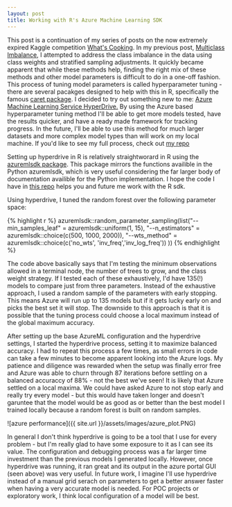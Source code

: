```yaml
---
layout: post
title: Working with R's Azure Machine Learning SDK
---
```


This post is a continuation of my series of posts on the now extremely expired 
Kaggle competition [What's Cooking](https://www.kaggle.com/c/whats-cooking-kernels-only/data).  In 
my previous post, 
[Multiclass Imbalance](https://tbwhite2.github.io/WhatCookin_Multiclass_Imbalance/), I attempted to address the class imbalance in the data using class weights and stratified sampling adjustments.  It quickly became apparent that while these methods help, finding the right mix of these methods and other model parameters is difficult to do in a one-off fashion.  This process of tuning model parameters is called hyperparameter tuning - there are several pacakges designed to help with this in R, specifically the famous [caret package](https://topepo.github.io/caret/index.html). I decided to try out something new to me: [Azure Machine Learning Service HyperDrive.](https://docs.microsoft.com/en-us/azure/machine-learning/how-to-tune-hyperparameters)  By using the Azure based hyperparameter tuning method I'll be able to get more models tested,
have the results quicker, and have a ready made framework for tracking progress.  In the future, I'll be able to use this method for much larger datasets and more complex model types than will
work on my local machine.  If you'd like to see my full process, check out [my repo](https://github.com/tbwhite2/WhatCookin/blob/master/amls_hyperdrive.R)

Setting up hyperdrive in R is relatively straightworard in R using the [azuremlsdk package](https://github.com/Azure/azureml-sdk-for-r).  This package mirrors the functions availible in the Python azuremlsdk, which is very useful considering the far larger body of documentation availible for the Python implementation.  I hope the code I have in [this repo](https://github.com/tbwhite2/WhatCookin/blob/master/amls.R) helps you and future me work with the R sdk.

Using hyperdrive, I tuned the random forest over the following parameter space: 

{% highlight r %}
azuremlsdk::random_parameter_sampling(list("--min_samples_leaf" = azuremlsdk::uniform(1, 15),
                                            "--n_estimators" = azuremlsdk::choice(c(500, 1000, 2000)),
                                            "--wts_method" = azuremlsdk::choice(c('no_wts', 'inv_freq','inv_log_freq'))
                                            ))
{% endhighlight %}

The code above basically says that I'm testing the minimum observations allowed in a terminal node, the number of trees to grow, and the class weight strategy.  If I tested each of these exhaustively, I'd have 135(!) models to compare just from three parameters.  Instead of the exhaustive approach, I used a random sample of the parameters with early stopping.  This means Azure will run up to 135 models but if it gets lucky early on and picks the best set it will stop.   The downside to this approach is that it is possible that the tuning process could choose a local maximum instead of the global maximum accuracy.

After setting up the base AzureML configuration and the hyperdrive settings, I started the hyperdrive process, setting it to maximize balanced accuracy.  I had to repeat this process a few times, as small errors in code can take a few minutes to become apparent looking into the Azure logs.  My patience and diligence was rewarded when the setup was finally error free and Azure was able to churn through 87 iterations before settling on a balanced accuraccy of 88% - not the best we've seen!  It is likely that Azure settled on a local maxima.  We could have asked Azure to not stop early and really try every model - but this would have taken longer and doesn't garuntee that the model would be as good as or better than the best model I trained locally because a random forest is built on random samples.

![azure performance]({{ site.url }}/assets/images/azure_plot.PNG)

In general I don't think hyperdrive is going to be a tool that I use for every problem - but I'm really glad to have some exposure to it as I can see its value.  The configuration and debugging process was a far larger time investment than the previous models I generated locally. However, once hyperdrive was running, it ran great and its output in the azure portal GUI (seen above) was very useful. In future work, I imagine I'll use hyperdrive instead of a manual grid serach on parameters to get a better answer faster when having a very accurate model is needed.  For POC projects or exploratory work, I think local configuration of a model will be best.


